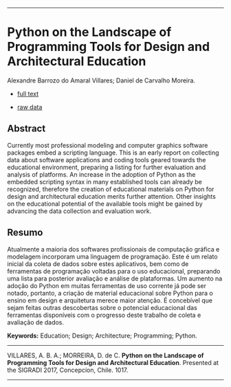 ----

# Python on the Landscape of Programming Tools for Design and Architectural Education

Alexandre Barrozo do Amaral Villares; Daniel de Carvalho Moreira.

 * [full text](https://www.proceedings.blucher.com.br/article-details/python-on-the-landscape-of-programming-tools-for-design-and-architectural-education-27628)

 * [raw data](https://villares.github.io/Resources-for-teaching-programming/)

## Abstract
Currently most professional modeling and computer graphics software packages embed a scripting language. This is an early report on collecting data about software applications and coding tools geared towards the educational environment, preparing a listing for further evaluation and analysis of platforms. An increase in the adoption of Python as the embedded scripting syntax in many established tools can already be recognized, therefore the creation of educational materials on Python for design and architectural education merits further attention. Other insights on the educational potential of the available tools might be gained by advancing the data collection and evaluation work.

## Resumo

Atualmente a maioria dos softwares profissionais de computação gráfica e modelagem incorporam uma linguagem de programação. Este é um relato inicial da coleta de dados sobre estes aplicativos, bem como de ferramentas de programação voltadas para o uso educacional, preparando uma lista para posterior avaliação e análise de plataformas. Um aumento na adoção do Python em muitas ferramentas de uso corrente já pode ser notado, portanto, a criação de material educacional sobre Python para o ensino em design e arquitetura merece maior atenção. É concebível que sejam feitas outras descobertas sobre o potencial educacional das ferramentas disponíveis com o progresso deste trabalho de coleta e avaliação de dados.

**Keywords:** Education; Design; Architecture; Programming; Python.

----

VILLARES, A. B. A.; MORREIRA, D. de C. **Python on the Landscape of Programming Tools for Design and Architectural Education**. Presented at the SIGRADI 2017, Concepcíon, Chile. 1017.

----
